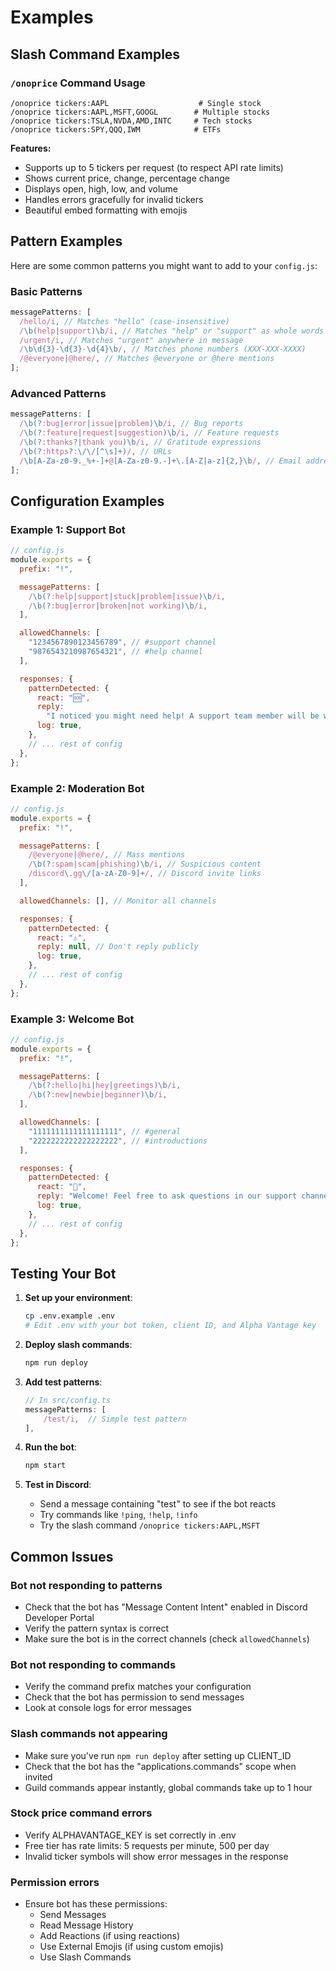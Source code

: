 # Examples

## Slash Command Examples

### `/onoprice` Command Usage

```
/onoprice tickers:AAPL                    # Single stock
/onoprice tickers:AAPL,MSFT,GOOGL        # Multiple stocks
/onoprice tickers:TSLA,NVDA,AMD,INTC     # Tech stocks
/onoprice tickers:SPY,QQQ,IWM            # ETFs
```

**Features:**

- Supports up to 5 tickers per request (to respect API rate limits)
- Shows current price, change, percentage change
- Displays open, high, low, and volume
- Handles errors gracefully for invalid tickers
- Beautiful embed formatting with emojis

## Pattern Examples

Here are some common patterns you might want to add to your `config.js`:

### Basic Patterns

```typescript
messagePatterns: [
  /hello/i, // Matches "hello" (case-insensitive)
  /\b(help|support)\b/i, // Matches "help" or "support" as whole words
  /urgent/i, // Matches "urgent" anywhere in message
  /\b\d{3}-\d{3}-\d{4}\b/, // Matches phone numbers (XXX-XXX-XXXX)
  /@everyone|@here/, // Matches @everyone or @here mentions
];
```

### Advanced Patterns

```typescript
messagePatterns: [
  /\b(?:bug|error|issue|problem)\b/i, // Bug reports
  /\b(?:feature|request|suggestion)\b/i, // Feature requests
  /\b(?:thanks?|thank you)\b/i, // Gratitude expressions
  /\b(?:https?:\/\/[^\s]+)/, // URLs
  /\b[A-Za-z0-9._%+-]+@[A-Za-z0-9.-]+\.[A-Z|a-z]{2,}\b/, // Email addresses
];
```

## Configuration Examples

### Example 1: Support Bot

```javascript
// config.js
module.exports = {
  prefix: "!",

  messagePatterns: [
    /\b(?:help|support|stuck|problem|issue)\b/i,
    /\b(?:bug|error|broken|not working)\b/i,
  ],

  allowedChannels: [
    "1234567890123456789", // #support channel
    "9876543210987654321", // #help channel
  ],

  responses: {
    patternDetected: {
      react: "🆘",
      reply:
        "I noticed you might need help! A support team member will be with you shortly.",
      log: true,
    },
    // ... rest of config
  },
};
```

### Example 2: Moderation Bot

```javascript
// config.js
module.exports = {
  prefix: "!",

  messagePatterns: [
    /@everyone|@here/, // Mass mentions
    /\b(?:spam|scam|phishing)\b/i, // Suspicious content
    /discord\.gg\/[a-zA-Z0-9]+/, // Discord invite links
  ],

  allowedChannels: [], // Monitor all channels

  responses: {
    patternDetected: {
      react: "⚠️",
      reply: null, // Don't reply publicly
      log: true,
    },
    // ... rest of config
  },
};
```

### Example 3: Welcome Bot

```javascript
// config.js
module.exports = {
  prefix: "!",

  messagePatterns: [
    /\b(?:hello|hi|hey|greetings)\b/i,
    /\b(?:new|newbie|beginner)\b/i,
  ],

  allowedChannels: [
    "1111111111111111111", // #general
    "2222222222222222222", // #introductions
  ],

  responses: {
    patternDetected: {
      react: "👋",
      reply: "Welcome! Feel free to ask questions in our support channels.",
      log: true,
    },
    // ... rest of config
  },
};
```

## Testing Your Bot

1. **Set up your environment**:

   ```bash
   cp .env.example .env
   # Edit .env with your bot token, client ID, and Alpha Vantage key
   ```

2. **Deploy slash commands**:

   ```bash
   npm run deploy
   ```

3. **Add test patterns**:

   ```typescript
   // In src/config.ts
   messagePatterns: [
       /test/i,  // Simple test pattern
   ],
   ```

4. **Run the bot**:

   ```bash
   npm start
   ```

5. **Test in Discord**:
   - Send a message containing "test" to see if the bot reacts
   - Try commands like `!ping`, `!help`, `!info`
   - Try the slash command `/onoprice tickers:AAPL,MSFT`

## Common Issues

### Bot not responding to patterns

- Check that the bot has "Message Content Intent" enabled in Discord Developer Portal
- Verify the pattern syntax is correct
- Make sure the bot is in the correct channels (check `allowedChannels`)

### Bot not responding to commands

- Verify the command prefix matches your configuration
- Check that the bot has permission to send messages
- Look at console logs for error messages

### Slash commands not appearing

- Make sure you've run `npm run deploy` after setting up CLIENT_ID
- Check that the bot has the "applications.commands" scope when invited
- Guild commands appear instantly, global commands take up to 1 hour

### Stock price command errors

- Verify ALPHAVANTAGE_KEY is set correctly in .env
- Free tier has rate limits: 5 requests per minute, 500 per day
- Invalid ticker symbols will show error messages in the response

### Permission errors

- Ensure bot has these permissions:
  - Send Messages
  - Read Message History
  - Add Reactions (if using reactions)
  - Use External Emojis (if using custom emojis)
  - Use Slash Commands
